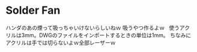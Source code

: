 # Solder Fan
ハンダのあの煙って吸っちゃいけないらしいねｗ 吸うやつ作るよｗ   
使うアクリルは3mm。DWGのファイルをインポートするときの単位は1mm。
ちなみにアクリルは手では切らないよｗ全部レーザーｗ
